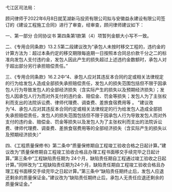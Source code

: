 弋江区司法局：

顾问律师于2022年6月8日就芜湖新马投资有限公司拟与安徽益永建设有限公司签订的《建设工程施工合同》进行了审查，经审查，顾问律师建议如下：

一、第一部分 合同协议书 第四条第1款第（4）项暂列金额大小写不一致。

二、《专用合同条款》13.2.5第二段建议改为“承包人未按时移交工程的，违约金的计算方法为：超过本条约定的移交期限每逾期一日按照本合同总价款千分之二的标准向发包人支付违约金，发包人因此产生的损失超过上述违约金数额时，承包人对于超出部分另行承担赔偿责任。”

三、《专用合同条款》16.2.2中“4、承包人应对其违反本合同约定或相关法律规定的行为给发包人造成全部损失承担赔偿责任，发包人的损失范围包括但不限于因承包人行为导致发包人的全部经济损失（含实际产生的损失以及预期经济损失）；发包人因承包人行为而对外支付的违约金、赔偿金、罚金等损失；发包人为了主张权利而支出的法院诉讼费、律师代理费、调查费、差旅食宿费用等 。 ”建议改为“4、承包人应对其违反本合同约定或相关法律规定的行为给发包人造成全部损失承担赔偿责任，发包人的损失范围包括但不限于因承包人行为导致发包人而对外支付的违约金、赔偿金、罚金等损失以及发包人为了主张权利而支出的法院诉讼费、律师代理费、调查费、差旅食宿费用等的全部经济损失（含实际产生的损失以及预期经济损失）”

四、《工程质量保修书》第二条中“质量保修期自工程竣工验收合格之日起计算。”建议改为“质量保修期自工程竣工验收合格且办理工程书面移交手续完毕之日起计算。”第三条中“工程缺陷责任期为 24个月，缺陷责任期自工程通过竣工验收之日起计算。”同样改为“工程缺陷责任期为24个月，缺陷责任期自工程竣工验收合格且办理工程书面移交手续完毕之日起计算。”第三条中“缺陷责任期终止后，发包人应退还剩余的质量保证金。”建议改为“缺陷责任期终止后，承包人无责任应退还剩余的质量保证金。”
